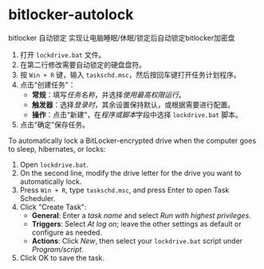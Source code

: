 # bitlocker-autolock
bitlocker 自动锁定 
实现让电脑睡眠/休眠/锁定后自动锁定bitlocker加密盘

1. 打开 `lockdrive.bat` 文件。
2. 在第二行修改需要自动锁定的硬盘盘符。
3. 按 `Win + R` 键，输入 `taskschd.msc`，然后按回车键打开任务计划程序。
4. 点击“创建任务”：
   - **常规**：填写*任务名称*，并选择*使用最高权限运行*。
   - **触发器**：选择*登录时*，其余设置保持默认，或根据需要进行配置。
   - **操作**：点击“新建”，在*程序或脚本*字段中选择 `lockdrive.bat` 脚本。
5. 点击“确定”保存任务。

To automatically lock a BitLocker-encrypted drive when the computer goes to sleep, hibernates, or locks:

1. Open `lockdrive.bat`.
2. On the second line, modify the drive letter for the drive you want to automatically lock.
3. Press `Win + R`, type `taskschd.msc`, and press Enter to open Task Scheduler.
4. Click "Create Task":
   - **General**: Enter a *task name* and select *Run with highest privileges*.
   - **Triggers**: Select *At log on*; leave the other settings as default or configure as needed.
   - **Actions**: Click *New*, then select your `lockdrive.bat` script under *Program/script*.
5. Click OK to save the task.
